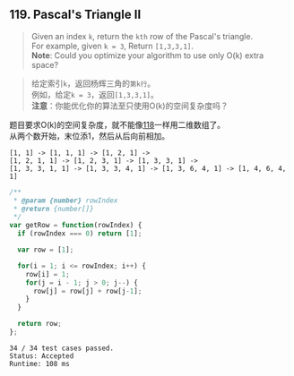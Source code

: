 ## 119. Pascal's Triangle II
> Given an index `k`, return the `kth` row of the Pascal's triangle.  
> For example, given `k = 3`, Return `[1,3,3,1]`.  
> **Note**:
Could you optimize your algorithm to use only O(k) extra space?

> 给定索引`k`，返回杨辉三角的`第k行`。  
> 例如，给定`k = 3`，返回`[1,3,3,1]`。  
> **注意**：你能优化你的算法至只使用O(k)的空间复杂度吗？

题目要求O(k)的空间复杂度，就不能像[118](./118.md)一样用二维数组了。  
从两个数开始，末位添1，然后从后向前相加。
```
[1, 1] -> [1, 1, 1] -> [1, 2, 1] ->
[1, 2, 1, 1] -> [1, 2, 3, 1] -> [1, 3, 3, 1] ->
[1, 3, 3, 1, 1] -> [1, 3, 3, 4, 1] -> [1, 3, 6, 4, 1] -> [1, 4, 6, 4, 1]
```
```js
/**
 * @param {number} rowIndex
 * @return {number[]}
 */
var getRow = function(rowIndex) {
  if (rowIndex === 0) return [1];

  var row = [1];

  for(i = 1; i <= rowIndex; i++) {
    row[i] = 1;
    for(j = i - 1; j > 0; j--) {
      row[j] = row[j] + row[j-1];
    }
  }

  return row;
};
```
```
34 / 34 test cases passed.
Status: Accepted
Runtime: 108 ms
```
